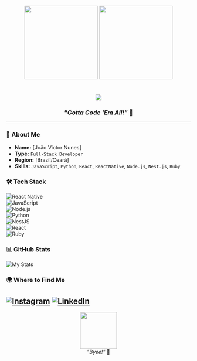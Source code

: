 <p align="center">
  <img src="https://i.gifer.com/4hsh.gif" width="200">
  <img src="https://i.gifer.com/KbVT.gif" width="200">
</p>

<h1 align="center">
  <img src="https://img.shields.io/badge/HELLO%20WORLD%20TRAINER-red?style=for-the-badge&logo=pokemon&logoColor=yellow">  
</h1>

<h3 align="center">
  <i>"Gotta Code 'Em All!"</i> 🚀
</h3>

---

### **📜 About Me**  
- **Name:** [João Victor Nunes]  
- **Type:** `Full-Stack Developer`
- **Region:** [Brazil/Ceará]  
- **Skills:** `JavaScript`, `Python`, `React`, `ReactNative`, `Node.js`, `Nest.js`, `Ruby`      

### **🛠️ Tech Stack**  
![React Native](https://img.shields.io/badge/-React%20Native-61DAFB?logo=react&logoColor=black)  
![JavaScript](https://img.shields.io/badge/-JavaScript-F7DF1E?logo=javascript&logoColor=black)  
![Node.js](https://img.shields.io/badge/-Node.js-339933?logo=node.js&logoColor=white)  
![Python](https://img.shields.io/badge/-Python-3776AB?logo=python&logoColor=yellow)  
![NestJS](https://img.shields.io/badge/-NestJS-E0234E?logo=nestjs&logoColor=white)  
![React](https://img.shields.io/badge/-React-61DAFB?logo=react&logoColor=black)  
![Ruby](https://img.shields.io/badge/-Ruby-CC342D?logo=ruby&logoColor=white)  

### **📊 GitHub Stats**  
![My Stats](https://github-readme-stats.vercel.app/api?username=Joao0victor01&theme=dark&show_icons=true&hide_border=true)

### **🌍 Where to Find Me**  
[![Instagram](https://img.shields.io/badge/-Instagram-E4405F?logo=instagram&logoColor=white)](https://www.instagram.com/jvvvy__)
[![LinkedIn](https://img.shields.io/badge/-LinkedIn-0077B5?logo=linkedin)](https://linkedin.com/in/JoãoVictorNunesRocha)  
---

<p align="center">
  <img src="https://i.gifer.com/XwI4.gif" width="100"><br>
  <i>"Byee!"</i> 🌟
</p>
